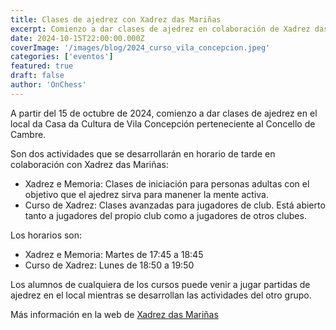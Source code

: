 ```yaml
---
title: Clases de ajedrez con Xadrez das Mariñas
excerpt: Comienzo a dar clases de ajedrez en colaboración de Xadrez das Mariñas
date: 2024-10-15T22:00:00.000Z
coverImage: '/images/blog/2024_curso_vila_concepcion.jpeg'
categories: ['eventos']
featured: true
draft: false
author: 'OnChess'
---
```


A partir del 15 de octubre de 2024, comienzo a dar clases de ajedrez en el local da Casa da Cultura de Vila Concepción perteneciente al Concello de Cambre.

Son dos actividades que se desarrollarán en horario de tarde en colaboración con Xadrez das Mariñas:

- Xadrez e Memoria: Clases de iniciación para personas adultas con el objetivo que el ajedrez sirva para manener la mente activa.
- Curso de Xadrez: Clases avanzadas para jugadores de club. Está abierto tanto a jugadores del propio club como a jugadores de otros clubes.

Los horarios son:

- Xadrez e Memoria: Martes de 17:45 a 18:45
- Curso de Xadrez: Lunes de 18:50 a 19:50

Los alumnos de cualquiera de los cursos puede venir a jugar partidas de ajedrez en el local mientras se desarrollan las actividades del otro grupo.

Más información en la web de [Xadrez das Mariñas](https://www.xn--xadrezdasmarias-brb.org/2024/09/talleres-xadrez.html)
